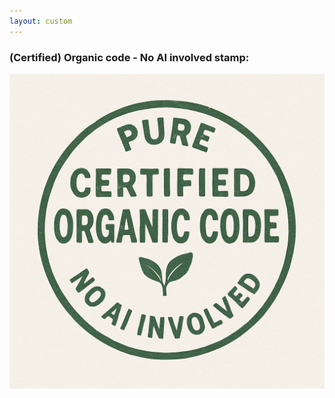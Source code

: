 ```yaml
---
layout: custom
---
```


### (Certified) Organic code - No AI involved stamp:

![Organic No AI stamp](organic-no-ai.png)

